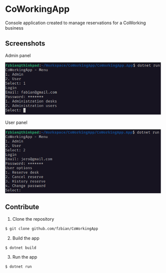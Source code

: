 # CoWorkingApp

Console application created to manage reservations for a CoWorking business

## Screenshots

Admin panel

![](/Docs/Images/Login.png)

User panel

![](/Docs/Images/LoginUser.png)

## Contribute

1. Clone the repository
```bash
$ git clone github.com/fzbian/CoWorkingApp
```
2. Build the app
```bash
$ dotnet build
```
3. Run the app
```bash
$ dotnet run
```